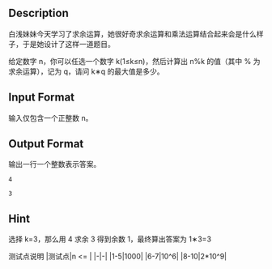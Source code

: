 ## Description

白浅妹妹今天学习了求余运算，她很好奇求余运算和乘法运算结合起来会是什么样子，于是她设计了这样一道题目。

给定数字 n，你可以任选一个数字 k(1≤k≤n)，然后计算出 n%k 的值（其中 % 为求余运算），记为 q，请问 k∗q 的最大值是多少。

## Input Format

输入仅包含一个正整数 n。

## Output Format

输出一行一个整数表示答案。

```input1
4
```
```output1
3
```
## Hint

选择 k=3，那么用 4 求余 3 得到余数 1，最终算出答案为 1∗3=3

测试点说明
|测试点|n <= |
|-|-|
|1-5|1000|
|6-7|10^6|
|8-10|2*10^9|

